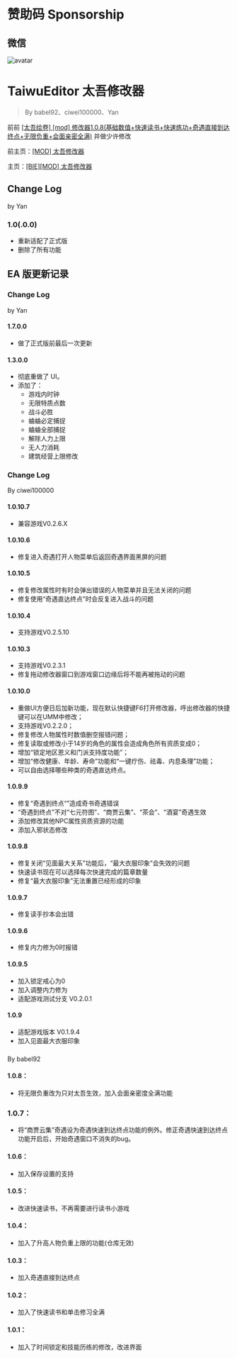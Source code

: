 # 赞助码 Sponsorship
## 微信
![avatar](https://www.hualigs.cn/image/600aa12470350.jpg) 

# TaiwuEditor 太吾修改器
> By babel92、ciwei100000、Yan

前前 [[太吾绘卷] [mod] 修改器1.0.8(基础数值+快速读书+快速练功+奇遇直接到达终点+无限负重+会面亲密全满)](https://bbs.nga.cn/read.php?tid=15234286&rand=514) 并做少许修改

前主页：[[MOD] 太吾修改器](https://nga.178.com/read.php?tid=17443101)

主页：[[BIE][MOD] 太吾修改器](https://nga.178.com/read.php?tid=21413796)

## Change Log
by Yan

### 1.0(.0.0)
- 重新适配了正式版
- 删除了所有功能

## EA 版更新记录
### Change Log
by Yan
#### 1.7.0.0
- 做了正式版前最后一次更新

#### 1.3.0.0
- 彻底重做了 UI。
- 添加了：
  - 游戏内时钟
  - 无限特质点数
  - 战斗必胜
  - 蛐蛐必定捕捉
  - 蛐蛐全部捕捉
  - 解除人力上限
  - 无人力消耗
  - 建筑经营上限修改

### Change Log
By ciwei100000
#### 1.0.10.7
- 兼容游戏V0.2.6.X
#### 1.0.10.6
- 修复进入奇遇打开人物菜单后返回奇遇界面黑屏的问题
#### 1.0.10.5
- 修复修改属性时有时会弹出错误的人物菜单并且无法关闭的问题
- 修复使用“奇遇直达终点”时会反复进入战斗的问题
#### 1.0.10.4
- 支持游戏V0.2.5.10
#### 1.0.10.3
- 支持游戏V0.2.3.1
- 修复拖动修改器窗口到游戏窗口边缘后将不能再被拖动的问题
#### 1.0.10.0
- 重做UI方便日后加新功能，现在默认快捷键F6打开修改器，呼出修改器的快捷键可以在UMM中修改；
- 支持游戏V0.2.2.0；
- 修复修改人物属性时数值删空报错问题；
- 修复读取或修改小于14岁的角色的属性会造成角色所有资质变成0；
- 增加“锁定地区恩义和门派支持度功能”；
- 增加“修改健康、年龄、寿命”功能和“一键疗伤、祛毒、内息条理”功能；
- 可以自由选择哪些种类的奇遇直达终点。
#### 1.0.9.9
- 修复“奇遇到终点“”造成奇书奇遇错误
- “奇遇到终点”不对“七元符图”、“商贾云集”、“茶会”、“酒宴”奇遇生效
- 添加修改其他NPC属性资质资源的功能
- 添加入邪状态修改
#### 1.0.9.8
- 修复关闭“见面最大关系”功能后，“最大衣服印象”会失效的问题
- 快速读书现在可以选择每次快速完成的篇章数量
- 修复“最大衣服印象”无法重置已经形成的印象
#### 1.0.9.7 
- 修复读手抄本会出错
#### 1.0.9.6
- 修复内力修为0时报错
#### 1.0.9.5
- 加入锁定戒心为0
- 加入调整内力修为
- 适配游戏测试分支 V0.2.0.1
#### 1.0.9
- 适配游戏版本 V0.1.9.4
- 加入见面最大衣服印象

###
By babel92
#### 1.0.8：
- 将无限负重改为只对太吾生效，加入会面亲密度全满功能
### 1.0.7：
- 将“商贾云集”奇遇设为奇遇快速到达终点功能的例外。修正奇遇快速到达终点功能开启后，开始奇遇窗口不消失的bug。
#### 1.0.6：
- 加入保存设置的支持
#### 1.0.5：
- 改进快速读书，不再需要进行读书小游戏
#### 1.0.4：
- 加入了升高人物负重上限的功能(仓库无效)
#### 1.0.3：
- 加入奇遇直接到达终点
#### 1.0.2：
- 加入了快速读书和单击修习全满
#### 1.0.1：
- 加入了时间锁定和技能历练的修改，改进界面
